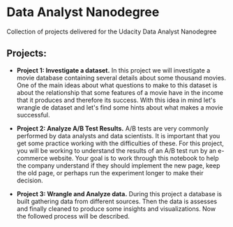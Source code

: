 # Data Analyst Nanodegree
Collection of projects delivered for the Udacity Data Analyst Nanodegree

## Projects:
- **Project 1: Investigate a dataset.**
In this project we will investigate a movie database containing several details about some thousand movies.
One of the main ideas about what questions to make to this dataset is about the relationship that some
features of a movie have in the income that it produces and therefore its success.
With this idea in mind let's wrangle de dataset and let's find some hints about what makes a movie successful.

- **Project 2: Analyze A/B Test Results.**
A/B tests are very commonly performed by data analysts and data scientists.
It is important that you get some practice working with the difficulties of these.
For this project, you will be working to understand the results of an A/B test run by an e-commerce website.
Your goal is to work through this notebook to help the company understand if they should implement the new page,
keep the old page, or perhaps run the experiment longer to make their decision.

- **Project 3: Wrangle and Analyze data.**
During this project a database is built gathering data from different sources.
Then the data is assesses and finally cleaned to produce some insights and visualizations.
Now the followed process will be described.
